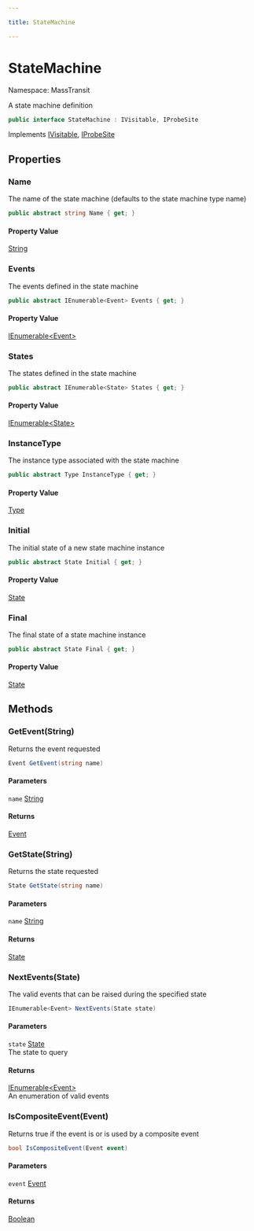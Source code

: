 ```yaml
---

title: StateMachine

---
```


# StateMachine

Namespace: MassTransit

A state machine definition

```csharp
public interface StateMachine : IVisitable, IProbeSite
```

Implements [IVisitable](../masstransit/ivisitable), [IProbeSite](../masstransit/iprobesite)

## Properties

### **Name**

The name of the state machine (defaults to the state machine type name)

```csharp
public abstract string Name { get; }
```

#### Property Value

[String](https://learn.microsoft.com/en-us/dotnet/api/system.string)<br/>

### **Events**

The events defined in the state machine

```csharp
public abstract IEnumerable<Event> Events { get; }
```

#### Property Value

[IEnumerable\<Event\>](https://learn.microsoft.com/en-us/dotnet/api/system.collections.generic.ienumerable-1)<br/>

### **States**

The states defined in the state machine

```csharp
public abstract IEnumerable<State> States { get; }
```

#### Property Value

[IEnumerable\<State\>](https://learn.microsoft.com/en-us/dotnet/api/system.collections.generic.ienumerable-1)<br/>

### **InstanceType**

The instance type associated with the state machine

```csharp
public abstract Type InstanceType { get; }
```

#### Property Value

[Type](https://learn.microsoft.com/en-us/dotnet/api/system.type)<br/>

### **Initial**

The initial state of a new state machine instance

```csharp
public abstract State Initial { get; }
```

#### Property Value

[State](../masstransit/state)<br/>

### **Final**

The final state of a state machine instance

```csharp
public abstract State Final { get; }
```

#### Property Value

[State](../masstransit/state)<br/>

## Methods

### **GetEvent(String)**

Returns the event requested

```csharp
Event GetEvent(string name)
```

#### Parameters

`name` [String](https://learn.microsoft.com/en-us/dotnet/api/system.string)<br/>

#### Returns

[Event](../masstransit/event)<br/>

### **GetState(String)**

Returns the state requested

```csharp
State GetState(string name)
```

#### Parameters

`name` [String](https://learn.microsoft.com/en-us/dotnet/api/system.string)<br/>

#### Returns

[State](../masstransit/state)<br/>

### **NextEvents(State)**

The valid events that can be raised during the specified state

```csharp
IEnumerable<Event> NextEvents(State state)
```

#### Parameters

`state` [State](../masstransit/state)<br/>
The state to query

#### Returns

[IEnumerable\<Event\>](https://learn.microsoft.com/en-us/dotnet/api/system.collections.generic.ienumerable-1)<br/>
An enumeration of valid events

### **IsCompositeEvent(Event)**

Returns true if the event is or is used by a composite event

```csharp
bool IsCompositeEvent(Event event)
```

#### Parameters

`event` [Event](../masstransit/event)<br/>

#### Returns

[Boolean](https://learn.microsoft.com/en-us/dotnet/api/system.boolean)<br/>
